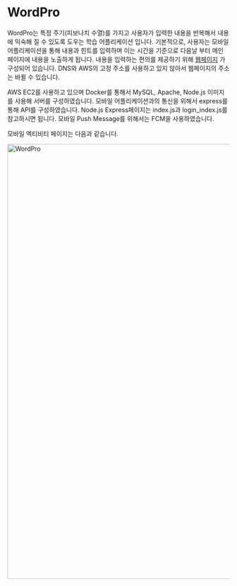 # WordPro

WordPro는 특정 주기(피보나치 수열)를 가지고 사용자가 입력한 내용을 반복해서 내용에 익숙해 질 수 있도록 도우는 학습 어플리케이션 입니다.
기본적으로, 사용자는 모바일 어플리케이션을 통해 내용과 힌트를 입력하며 이는 시간을 기준으로 다음날 부터 메인 페이지에 내용을 노출하게 됩니다.
내용을 입력하는 편의를 제공하기 위해 [웹페이지](http://54.180.94.51/) 가 구성되어 있습니다. DNS와 AWS의 고정 주소를 사용하고 있지 않아서 웹페이지의 주소는 바뀔 수 있습니다.

AWS EC2를 사용하고 있으며 Docker를 통해서 MySQL, Apache, Node.js 이미지를 사용해 서버를 구성하였습니다.
모바일 어플리케이션과의 통신을 위해서 express를 통해 API를 구성하였습니다. Node.js Express페이지는 index.js과 login_index.js를 참고하시면 됩니다.
모바일 Push Message를 위해서는 FCM을 사용하였습니다.

모바일 엑티비티 페이지는 다음과 같습니다. 

<img width="983" alt="WordPro" src="https://github.com/treeralph/WordPro/assets/50291395/f9d737f2-f8cf-4b19-b013-169fcff33b54">
